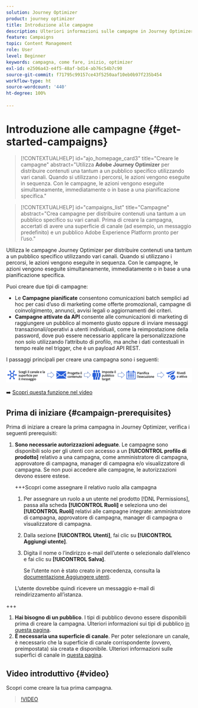 ```yaml
---
solution: Journey Optimizer
product: journey optimizer
title: Introduzione alle campagne
description: Ulteriori informazioni sulle campagne in Journey Optimizer
feature: Campaigns
topic: Content Management
role: User
level: Beginner
keywords: campagna, come fare, inizio, optimizer
exl-id: e2506a43-e4f5-48af-bd14-ab76c54b7c90
source-git-commit: f71795c99157ce43f5250aaf10eb0b97f235b454
workflow-type: ht
source-wordcount: '440'
ht-degree: 100%

---
```


# Introduzione alle campagne {#get-started-campaigns}

>[!CONTEXTUALHELP]
>id="ajo_homepage_card3"
>title="Creare le campagne"
>abstract="Utilizza **Adobe Journey Optimizer** per distribuire contenuti una tantum a un pubblico specifico utilizzando vari canali. Quando si utilizzano i percorsi, le azioni vengono eseguite in sequenza. Con le campagne, le azioni vengono eseguite simultaneamente, immediatamente o in base a una pianificazione specifica."


>[!CONTEXTUALHELP]
>id="campaigns_list"
>title="Campagne"
>abstract="Crea campagne per distribuire contenuti una tantum a un pubblico specifico su vari canali. Prima di creare la campagna, accertati di avere una superficie di canale (ad esempio, un messaggio predefinito) e un pubblico Adobe Experience Platform pronto per l’uso."

Utilizza le campagne Journey Optimizer per distribuire contenuti una tantum a un pubblico specifico utilizzando vari canali. Quando si utilizzano i percorsi, le azioni vengono eseguite in sequenza. Con le campagne, le azioni vengono eseguite simultaneamente, immediatamente o in base a una pianificazione specifica.

Puoi creare due tipi di campagne:

* Le **Campagne pianificate** consentono comunicazioni batch semplici ad hoc per casi d’uso di marketing come offerte promozionali, campagne di coinvolgimento, annunci, avvisi legali o aggiornamenti dei criteri.
* **Campagne attivate da API** consente alle comunicazioni di marketing di raggiungere un pubblico al momento giusto oppure di inviare messaggi transazionali/operativi a utenti individuali, come la reimpostazione della password, dove può essere necessario applicare la personalizzazione non solo utilizzando l’attributo di profilo, ma anche i dati contestuali in tempo reale nel trigger, che è un payload API REST.

I passaggi principali per creare una campagna sono i seguenti:

![](assets/create-campaign-process.png)

➡️ [Scopri questa funzione nel video](#video)

## Prima di iniziare {#campaign-prerequisites}

Prima di iniziare a creare la prima campagna in Journey Optimizer, verifica i seguenti prerequisiti:

1. **Sono necessarie autorizzazioni adeguate**. Le campagne sono disponibili solo per gli utenti con accesso a un **[!UICONTROL profilo di prodotto]** relativo a una campagna, come amministratore di campagna, approvatore di campagna, manager di campagna e/o visualizzatore di campagna. Se non puoi accedere alle campagne, le autorizzazioni devono essere estese.

   +++Scopri come assegnare il relativo ruolo alla campagna

   1. Per assegnare un ruolo a un utente nel prodotto [!DNL Permissions], passa alla scheda **[!UICONTROL Ruoli]** e seleziona uno dei **[!UICONTROL Ruoli]** relativi alle campagne integrate: amministratore di campagna, approvatore di campagna, manager di campagna o visualizzatore di campagna.

   1. Dalla sezione **[!UICONTROL Utenti]**, fai clic su **[!UICONTROL Aggiungi utente]**.

   1. Digita il nome o l’indirizzo e-mail dell’utente o selezionalo dall’elenco e fai clic su **[!UICONTROL Salva]**.

      Se l’utente non è stato creato in precedenza, consulta la [documentazione Aggiungere utenti](https://experienceleague.adobe.com/it/docs/experience-platform/access-control/ui/users).

   L’utente dovrebbe quindi ricevere un messaggio e-mail di reindirizzamento all’istanza.

+++

1. **Hai bisogno di un pubblico**. I tipi di pubblico devono essere disponibili prima di creare la campagna. Ulteriori informazioni sui tipi di pubblico [in questa pagina](../audience/about-audiences.md).
1. **È necessaria una superficie di canale**. Per poter selezionare un canale, è necessario che la superficie di canale corrispondente (ovvero, preimpostata) sia creata e disponibile. Ulteriori informazioni sulle superfici di canale in [questa pagina](../configuration/channel-surfaces.md).

## Video introduttivo {#video}

Scopri come creare la tua prima campagna.

>[!VIDEO](https://video.tv.adobe.com/v/346680?quality=12)
